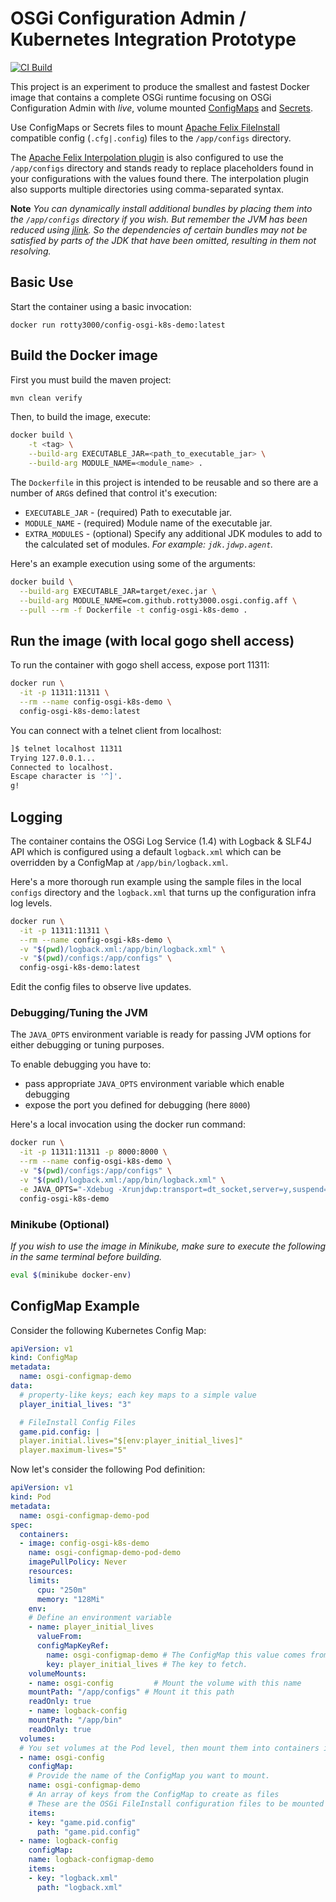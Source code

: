 # OSGi Configuration Admin / Kubernetes Integration Prototype

[![CI Build](https://github.com/rotty3000/osgi-config-aff/actions/workflows/build.yml/badge.svg)](https://github.com/rotty3000/osgi-config-aff/actions/workflows/build.yml)

This project is an experiment to produce the smallest and fastest Docker image that contains a complete OSGi runtime focusing on OSGi Configuration Admin with *live*, volume mounted [ConfigMaps](https://kubernetes.io/docs/concepts/configuration/configmap/) and [Secrets](https://kubernetes.io/docs/concepts/configuration/secret/).

Use ConfigMaps or Secrets files to mount [Apache Felix FileInstall](https://felix.apache.org/documentation/subprojects/apache-felix-file-install.html) compatible config (`.cfg|.config`) files to the `/app/configs` directory.

The [Apache Felix Interpolation plugin](https://github.com/apache/felix-dev/blob/master/configadmin-plugins/interpolation/README.md) is also configured to use the `/app/configs` directory and stands ready to replace placeholders found in your configurations with the values found there. The interpolation plugin also supports multiple directories using comma-separated syntax.

**Note** *You can dynamically install additional bundles by placing them into the `/app/configs` directory if you wish. But remember the JVM has been reduced using [jlink](https://docs.oracle.com/en/java/javase/17/docs/specs/man/jlink.html). So the dependencies of certain bundles may not be satisfied by parts of the JDK that have been omitted, resulting in them not resolving.*

## Basic Use

Start the container using a basic invocation:

```
docker run rotty3000/config-osgi-k8s-demo:latest
```

## Build the Docker image

First you must build the maven project:

```bash
mvn clean verify
```

Then, to build the image, execute:

```bash
docker build \
	-t <tag> \
	--build-arg EXECUTABLE_JAR=<path_to_executable_jar> \
	--build-arg MODULE_NAME=<module_name> .
```

The `Dockerfile` in this project is intended to be reusable and so there are a number of `ARG`s defined that control it's execution:

* `EXECUTABLE_JAR` - (required) Path to executable jar.
* `MODULE_NAME` - (required) Module name of the executable jar.
* `EXTRA_MODULES` - (optional) Specify any additional JDK modules to add to the calculated set of modules. _For example: `jdk.jdwp.agent`._

Here's an example execution using some of the arguments:

```bash
docker build \
  --build-arg EXECUTABLE_JAR=target/exec.jar \
  --build-arg MODULE_NAME=com.github.rotty3000.osgi.config.aff \
  --pull --rm -f Dockerfile -t config-osgi-k8s-demo .
```

## Run the image (with local gogo shell access)

To run the container with gogo shell access, expose port 11311:

```bash
docker run \
  -it -p 11311:11311 \
  --rm --name config-osgi-k8s-demo \
  config-osgi-k8s-demo:latest
```

You can connect with a telnet client from localhost:

```bash
]$ telnet localhost 11311
Trying 127.0.0.1...
Connected to localhost.
Escape character is '^]'.
g!
```

## Logging

The container contains the OSGi Log Service (1.4) with Logback & SLF4J API which is configured using a default `logback.xml` which can be overridden by a ConfigMap at `/app/bin/logback.xml`.

Here's a more thorough run example using the sample files in the local `configs` directory and the `logback.xml` that turns up the configuration infra log levels.

```bash
docker run \
  -it -p 11311:11311 \
  --rm --name config-osgi-k8s-demo \
  -v "$(pwd)/logback.xml:/app/bin/logback.xml" \
  -v "$(pwd)/configs:/app/configs" \
  config-osgi-k8s-demo:latest
```

Edit the config files to observe live updates.

### Debugging/Tuning the JVM

The `JAVA_OPTS` environment variable is ready for passing JVM options for either debugging or tuning purposes.

To enable debugging you have to:

* pass appropriate `JAVA_OPTS` environment variable which enable debugging
* expose the port you defined for debugging (here `8000`)

Here's a local invocation using the docker run command:

```bash
docker run \
  -it -p 11311:11311 -p 8000:8000 \
  --rm --name config-osgi-k8s-demo \
  -v "$(pwd)/configs:/app/configs" \
  -v "$(pwd)/logback.xml:/app/bin/logback.xml" \
  -e JAVA_OPTS="-Xdebug -Xrunjdwp:transport=dt_socket,server=y,suspend=n,address=*:8000" \
  config-osgi-k8s-demo
```

### Minikube (Optional)

_If you wish to use the image in Minikube, make sure to execute the following in the same terminal before building._

```bash
eval $(minikube docker-env)
```

## ConfigMap Example

Consider the following Kubernetes Config Map:
```yaml
apiVersion: v1
kind: ConfigMap
metadata:
  name: osgi-configmap-demo
data:
  # property-like keys; each key maps to a simple value
  player_initial_lives: "3"

  # FileInstall Config Files
  game.pid.config: |
  player.initial.lives="$[env:player_initial_lives]"
  player.maximum-lives="5"
```

Now let's consider the following Pod definition:
```yaml
apiVersion: v1
kind: Pod
metadata:
  name: osgi-configmap-demo-pod
spec:
  containers:
  - image: config-osgi-k8s-demo
    name: osgi-configmap-demo-pod-demo
    imagePullPolicy: Never
    resources:
    limits:
      cpu: "250m"
      memory: "128Mi"
    env:
    # Define an environment variable
    - name: player_initial_lives
      valueFrom:
      configMapKeyRef:
        name: osgi-configmap-demo # The ConfigMap this value comes from.
        key: player_initial_lives # The key to fetch.
    volumeMounts:
    - name: osgi-config         # Mount the volume with this name
    mountPath: "/app/configs" # Mount it this path
    readOnly: true
    - name: logback-config
    mountPath: "/app/bin"
    readOnly: true
  volumes:
  # You set volumes at the Pod level, then mount them into containers inside that Pod
  - name: osgi-config
    configMap:
    # Provide the name of the ConfigMap you want to mount.
    name: osgi-configmap-demo
    # An array of keys from the ConfigMap to create as files
    # These are the OSGi FileInstall configuration files to be mounted
    items:
    - key: "game.pid.config"
      path: "game.pid.config"
  - name: logback-config
    configMap:
    name: logback-configmap-demo
    items:
    - key: "logback.xml"
      path: "logback.xml"
```
